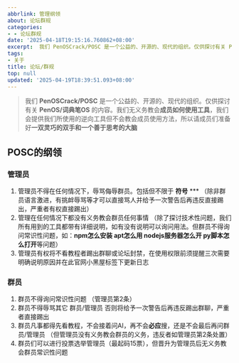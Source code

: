 ```yaml
---
abbrlink: 管理纲领
about: 论坛群规
categories:
- - 论坛群规
date: '2025-04-18T19:15:16.760862+08:00'
excerpt:  我们 PenOSCrack/POSC 是一个公益的、开源的、现代的组织。仅供探讨有关 PenOS/词典笔OS 的内容。我们无义务教会成员如何使用工具，我们会提供我们所使用的逆向工具但不会教会成员使用方法，所以请成员们准备好一双灵巧的双手和一个善于思考的大脑  POSC的纲领 管理员  管理员不得在任何情况下，辱骂侮辱群员。包括但不限于 符号 *** （除非群员语言激进，有挑衅辱骂等才可以直接骂人...
tags:
- 关于
title: 论坛/群规
top: null
updated: '2025-04-19T18:39:51.093+08:00'
---
```

> 我们 **PenOSCrack/POSC** 是一个公益的、开源的、现代的组织。仅供探讨有关 **PenOS/词典笔OS** 的内容。我们无义务教会**成员如何使用工具**，我们会提供我们所使用的逆向工具但不会教会成员使用方法，所以请成员们准备好**一双灵巧的双手和一个善于思考的大脑**

## POSC的纲领

### 管理员

1. 管理员不得在任何情况下，辱骂侮辱群员。包括但不限于 **符号** ***
   （除非群员语言激进，有挑衅辱骂等才可以直接骂人并给予一次警告后再违反直接踢出，严重者有权直接踢出）
2. 管理在任何情况下都没有义务教会群员任何事情
   （除了探讨技术性问题，我们所有用到的工具都带有详细说明，如有没有说明可以询问用法。但群员不得询问常识性问题，如：**npm怎么安装 apt怎么用 nodejs服务器怎么开 py脚本怎么打开**等问题）
3. 管理员有权将不看教程者踢出群聊或论坛封禁，在使用权限前须提醒三次需要明确说明原因并在此官网小黑屋标签下更新日志

### 群员

1. 群员不得询问常识性问题
   （管理员第2条）
2. 群员不得辱骂其它 群员/管理员 否则将给予一次警告后再违反踢出群聊，严重者直接踢出
3. 群员凡事都得先看教程，不会接着问AI，再不会**必应**搜，还是不会最后再问群员/管理员
   （但管理员没有义务教会群员的义务，违反者如管理员第2条处置）
4. 群员们可以进行投票选举管理员（最起码15票），但晋升为管理员后无义务教会群员常识性问题
